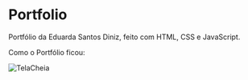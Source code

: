 # Portfolio
 Portfólio da Eduarda Santos Diniz, feito com HTML, CSS e JavaScript.

Como o Portfólio ficou:

 ![TelaCheia](https://github.com/EduardaSantosDiniz/Portfolio/assets/141766958/241a1f84-f748-4247-a970-c0afaaa3b3a2)

